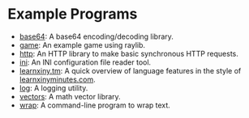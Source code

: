 # Example Programs

- [base64](base64/): A base64 encoding/decoding library.
- [game](game/): An example game using raylib.
- [http](http/http.tm): An HTTP library to make basic synchronous HTTP requests.
- [ini](ini/ini.tm): An INI configuration file reader tool.
- [learnxiny.tm](learnxiny.tm): A quick overview of language features in the
  style of [learnxinyminutes.com](https://learnxinyminutes.com/).
- [log](log/log.tm): A logging utility.
- [vectors](vectors/vectors.tm): A math vector library.
- [wrap](wrap/wrap.tm): A command-line program to wrap text.
